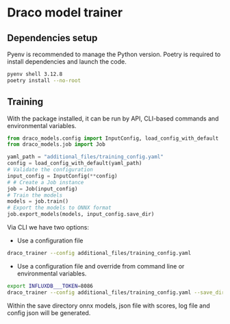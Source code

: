 # Draco model trainer

## Dependencies setup

Pyenv is recommended to manage the Python version.
Poetry is required to install dependencies and launch the code.

```bash
pyenv shell 3.12.8
poetry install --no-root
```

## Training

With the package installed, it can be run by API, CLI-based commands and environmental variables.

```python
from draco_models.config import InputConfig, load_config_with_default
from draco_models.job import Job

yaml_path = "additional_files/training_config.yaml"
config = load_config_with_default(yaml_path)
# Validate the configuration
input_config = InputConfig(**config)
# # Create a Job instance
job = Job(input_config)
# Train the models
models = job.train()
# Export the models to ONNX format
job.export_models(models, input_config.save_dir)
```
Via CLI we have two options:
- Use a configuration file 
```bash
draco_trainer --config additional_files/training_config.yaml
```
- Use a configuration file and override from command line or environmental variables.
```bash
export INFLUXDB___TOKEN=8086
draco_trainer --config additional_files/training_config.yaml --save_dir "test_dir"
```
Within the save directory onnx models, json file with scores, log file and config json will be generated.